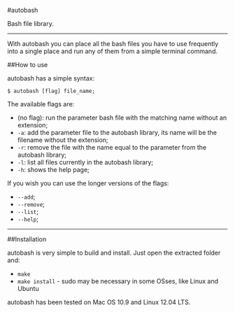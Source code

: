 #autobash

Bash file library.

---

With autobash you can place all the bash files you have to use frequently into a single place and run any of them from a simple terminal command.

##How to use

autobash has a simple syntax:

`$ autobash [flag] file_name;`

The available flags are:

* (no flag): run the parameter bash file with the matching name without an extension;
* `-a`: add the parameter file to the autobash library, its name will be the filename without the extension;
* `-r`: remove the file with the name equal to the parameter from the autobash library;
* `-l`: list all files currently in the autobash library;
* `-h`: shows the help page;

If you wish you can use the longer versions of the flags:

* `--add`;
* `--remove`;
* `--list`;
* `--help`;

---

##Installation

autobash is very simple to build and install. Just open the extracted folder and:

* `make`
* `make install` - sudo may be necessary in some OSses, like Linux and Ubuntu

autobash has been tested on Mac OS 10.9 and Linux 12.04 LTS.